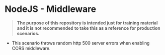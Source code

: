 # NodeJS - Middleware

>**The purpose of this repository is intended just for training material and it is not recommended to take this as a reference for production scenarios.**

- This scenario throws random http 500 server errors when enabling CORS middleware.